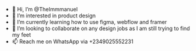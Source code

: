 - 👋 Hi, I’m @TheImmmanuel
- 👀 I’m interested in product design
- 🌱 I’m currently learning how to use figma, webflow and framer
- 💞️ I’m looking to collaborate on any design jobs as I am still trying to find my feet
- 📫 Reach me on WhatsApp via +2349025552231

<!---
TheImmmanuel/TheImmmanuel is a ✨ special ✨ repository because its `README.md` (this file) appears on your GitHub profile.
You can click the Preview link to take a look at your changes.
--->
